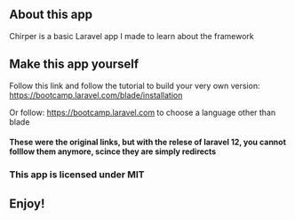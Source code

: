 ## About this app
Chirper is a basic Laravel app I made to learn about the framework
## Make this app yourself
Follow this link and follow the tutorial to build your very own version:
https://bootcamp.laravel.com/blade/installation

Or follow:
https://bootcamp.laravel.com to choose a language other than blade
#### These were the original links, but with the relese of laravel 12, you cannot folllow them anymore, scince they are simply redirects

### This app is licensed under MIT

Enjoy!
-----
